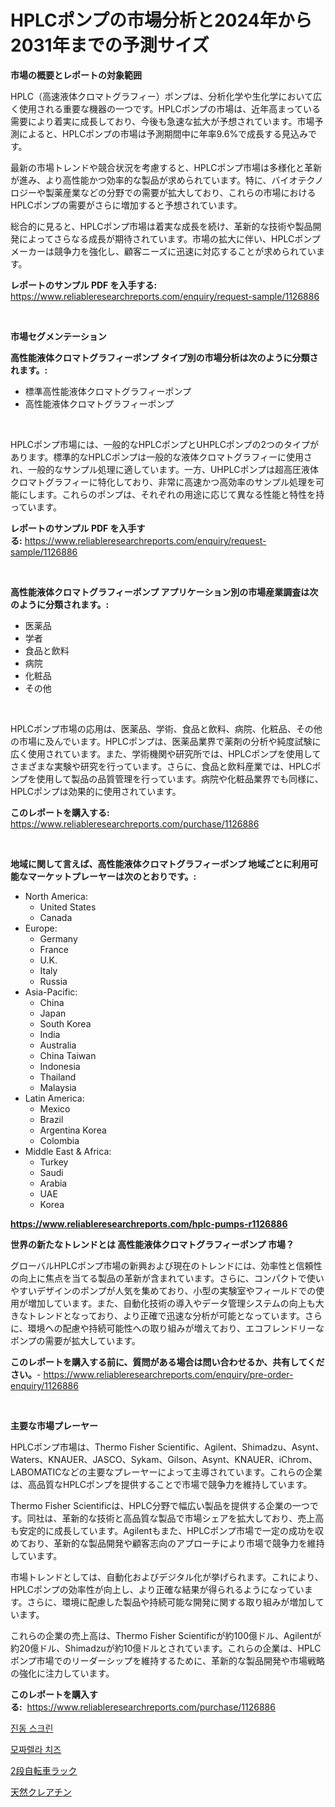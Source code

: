 <p><h1>HPLCポンプの市場分析と2024年から2031年までの予測サイズ</h1></p><p><strong>市場の概要とレポートの対象範囲</strong></p>
<p><p>HPLC（高速液体クロマトグラフィー）ポンプは、分析化学や生化学において広く使用される重要な機器の一つです。HPLCポンプの市場は、近年高まっている需要により着実に成長しており、今後も急速な拡大が予想されています。市場予測によると、HPLCポンプの市場は予測期間中に年率9.6%で成長する見込みです。</p><p>最新の市場トレンドや競合状況を考慮すると、HPLCポンプ市場は多様化と革新が進み、より高性能かつ効率的な製品が求められています。特に、バイオテクノロジーや製薬産業などの分野での需要が拡大しており、これらの市場におけるHPLCポンプの需要がさらに増加すると予想されています。</p><p>総合的に見ると、HPLCポンプ市場は着実な成長を続け、革新的な技術や製品開発によってさらなる成長が期待されています。市場の拡大に伴い、HPLCポンプメーカーは競争力を強化し、顧客ニーズに迅速に対応することが求められています。</p></p>
<p><strong>レポートのサンプル PDF を入手する:</strong> <a href="https://www.reliableresearchreports.com/enquiry/request-sample/1126886">https://www.reliableresearchreports.com/enquiry/request-sample/1126886</a></p>
<p>&nbsp;</p>
<p><strong>市場セグメンテーション</strong></p>
<p><strong>高性能液体クロマトグラフィーポンプ タイプ別の市場分析は次のように分類されます。:</strong></p>
<p><ul><li>標準高性能液体クロマトグラフィーポンプ</li><li>高性能液体クロマトグラフィーポンプ</li></ul></p>
<p>&nbsp;</p>
<p><p>HPLCポンプ市場には、一般的なHPLCポンプとUHPLCポンプの2つのタイプがあります。標準的なHPLCポンプは一般的な液体クロマトグラフィーに使用され、一般的なサンプル処理に適しています。一方、UHPLCポンプは超高圧液体クロマトグラフィーに特化しており、非常に高速かつ高効率のサンプル処理を可能にします。これらのポンプは、それぞれの用途に応じて異なる性能と特性を持っています。</p></p>
<p><strong>レポートのサンプル PDF を入手する:</strong>&nbsp;<a href="https://www.reliableresearchreports.com/enquiry/request-sample/1126886">https://www.reliableresearchreports.com/enquiry/request-sample/1126886</a></p>
<p>&nbsp;</p>
<p><strong> 高性能液体クロマトグラフィーポンプ アプリケーション別の市場産業調査は次のように分類されます。:</strong></p>
<p><ul><li>医薬品</li><li>学者</li><li>食品と飲料</li><li>病院</li><li>化粧品</li><li>その他</li></ul></p>
<p>&nbsp;</p>
<p><p>HPLCポンプ市場の応用は、医薬品、学術、食品と飲料、病院、化粧品、その他の市場に及んでいます。HPLCポンプは、医薬品業界で薬剤の分析や純度試験に広く使用されています。また、学術機関や研究所では、HPLCポンプを使用してさまざまな実験や研究を行っています。さらに、食品と飲料産業では、HPLCポンプを使用して製品の品質管理を行っています。病院や化粧品業界でも同様に、HPLCポンプは効果的に使用されています。</p></p>
<p><strong>このレポートを購入する:</strong>&nbsp; <a href="https://www.reliableresearchreports.com/purchase/1126886">https://www.reliableresearchreports.com/purchase/1126886</a></p>
<p>&nbsp;</p>
<p><strong>地域に関して言えば、高性能液体クロマトグラフィーポンプ 地域ごとに利用可能なマーケットプレーヤーは次のとおりです。:</strong></p>
<p><ul>
    <li>
        North America:
        <ul>
            <li>United States</li>
            <li>Canada</li>
        </ul>
    </li>
    <li>
        Europe:
        <ul>
            <li>Germany</li>
            <li>France</li>
            <li>U.K.</li>
            <li>Italy</li>
            <li>Russia</li>
        </ul>
    </li>
    <li>
        Asia-Pacific:
        <ul>
            <li>China</li>
            <li>Japan</li>
            <li>South Korea</li>
            <li>India</li>
            <li>Australia</li>
            <li>China Taiwan</li>
            <li>Indonesia</li>
            <li>Thailand</li>
            <li>Malaysia</li>
        </ul>
    </li>
    <li>
        Latin America:
        <ul>
            <li>Mexico</li>
            <li>Brazil</li>
            <li>Argentina Korea</li>
            <li>Colombia</li>
        </ul>
    </li>
    <li>
        Middle East & Africa:
        <ul>
            <li>Turkey</li>
            <li>Saudi</li>
            <li>Arabia</li>
            <li>UAE</li>
            <li>Korea</li>
        </ul>
    </li>
    </ul></p>
<p><strong><a href="https://www.reliableresearchreports.com/hplc-pumps-r1126886">https://www.reliableresearchreports.com/hplc-pumps-r1126886</a></strong>&nbsp;</p>
<p><strong>世界の新たなトレンドとは 高性能液体クロマトグラフィーポンプ 市場？</strong></p>
<p><p>グローバルHPLCポンプ市場の新興および現在のトレンドには、効率性と信頼性の向上に焦点を当てる製品の革新が含まれています。さらに、コンパクトで使いやすいデザインのポンプが人気を集めており、小型の実験室やフィールドでの使用が増加しています。また、自動化技術の導入やデータ管理システムの向上も大きなトレンドとなっており、より正確で迅速な分析が可能となっています。さらに、環境への配慮や持続可能性への取り組みが増えており、エコフレンドリーなポンプの需要が拡大しています。</p></p>
<p><strong>このレポートを購入する前に、質問がある場合は問い合わせるか、共有してください。</strong>- <a href="https://www.reliableresearchreports.com/enquiry/pre-order-enquiry/1126886">https://www.reliableresearchreports.com/enquiry/pre-order-enquiry/1126886</a></p>
<p>&nbsp;</p>
<p><strong>主要な市場プレーヤー</strong></p>
<p><p>HPLCポンプ市場は、Thermo Fisher Scientific、Agilent、Shimadzu、Asynt、Waters、KNAUER、JASCO、Sykam、Gilson、Asynt、KNAUER、iChrom、LABOMATICなどの主要なプレーヤーによって主導されています。これらの企業は、高品質なHPLCポンプを提供することで市場で競争力を維持しています。</p><p>Thermo Fisher Scientificは、HPLC分野で幅広い製品を提供する企業の一つです。同社は、革新的な技術と高品質な製品で市場シェアを拡大しており、売上高も安定的に成長しています。Agilentもまた、HPLCポンプ市場で一定の成功を収めており、革新的な製品開発や顧客志向のアプローチにより市場で競争力を維持しています。</p><p>市場トレンドとしては、自動化およびデジタル化が挙げられます。これにより、HPLCポンプの効率性が向上し、より正確な結果が得られるようになっています。さらに、環境に配慮した製品や持続可能な開発に関する取り組みが増加しています。</p><p>これらの企業の売上高は、Thermo Fisher Scientificが約100億ドル、Agilentが約20億ドル、Shimadzuが約10億ドルとされています。これらの企業は、HPLCポンプ市場でのリーダーシップを維持するために、革新的な製品開発や市場戦略の強化に注力しています。</p></p>
<p><strong>このレポートを購入する:</strong>&nbsp;&nbsp;<a href="https://www.reliableresearchreports.com/purchase/1126886">https://www.reliableresearchreports.com/purchase/1126886</a></p>
<p><p><a href="https://medium.com/@kennyaniel5/%EC%A7%84%EB%8F%99-%EC%8A%A4%ED%81%AC%EB%A6%B0-%EC%8B%9C%EC%9E%A5-%EA%B7%9C%EB%AA%A8-cagr-%ED%8A%B8%EB%A0%8C%EB%93%9C-2024-2030-a7eead7576ac">진동 스크린</a></p><p><a href="https://medium.com/@verniemorar2023/2024%EB%85%84%EB%B6%80%ED%84%B0-2031%EB%85%84%EA%B9%8C%EC%A7%80-%EC%98%88%EC%B8%A1%EB%90%9C-%EB%AA%A8%EC%A7%9C%EB%A0%90%EB%9D%BC-%EC%B9%98%EC%A6%88-%EC%8B%9C%EC%9E%A5-%EB%8F%99%ED%96%A5-%EB%B0%8F-%EC%8B%9C%EC%9E%A5-%EB%B6%84%EC%84%9D-55b7178d77a0">모짜렐라 치즈</a></p><p><a href="https://medium.com/@myronobertrtys5475654/%E4%BA%8C%E5%B1%A4%E5%BC%8F%E8%87%AA%E8%BB%A2%E8%BB%8A%E3%83%A9%E3%83%83%E3%82%AF%E5%B8%82%E5%A0%B4%E3%81%AE%E5%B1%95%E6%9C%9B-%E6%A5%AD%E7%95%8C%E3%81%AE%E6%A6%82%E8%A6%81%E3%81%A8%E4%BA%88%E6%B8%AC-2024%E5%B9%B4%E3%81%8B%E3%82%892031%E5%B9%B4%E3%81%BE%E3%81%A7-3e98eb4ccef9">2段自転車ラック</a></p><p><a href="https://medium.com/@nairn_boy/%E5%A4%A9%E7%84%B6%E3%82%AF%E3%83%AC%E3%82%A2%E3%83%81%E3%83%B3%E5%B8%82%E5%A0%B4%E3%81%AE%E3%82%B5%E3%82%A4%E3%82%BA-cagr-%E3%83%88%E3%83%AC%E3%83%B3%E3%83%89-2024-2030-0b3f98506bac">天然クレアチン</a></p></p>